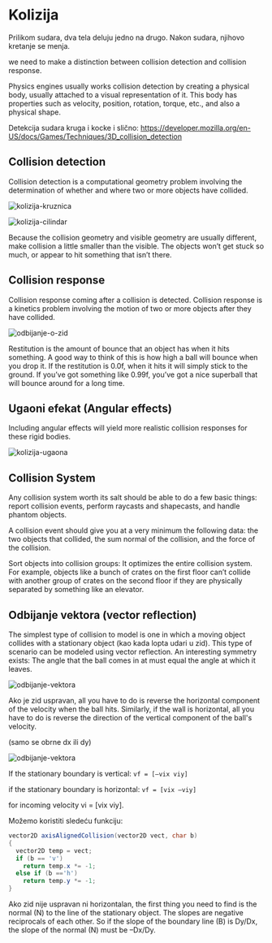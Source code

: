 # Kolizija

Prilikom sudara, dva tela deluju jedno na drugo. Nakon sudara, njihovo kretanje se menja.

we need to make a distinction between collision detection and collision response.

Physics engines usually works collision detection by creating a physical body, usually attached to a visual representation of it. This body has properties such as velocity, position, rotation, torque, etc., and also a physical shape.

Detekcija sudara kruga i kocke i slično:
https://developer.mozilla.org/en-US/docs/Games/Techniques/3D_collision_detection

## Collision detection

Collision detection is a computational geometry problem involving the determination of whether and where two or more objects have collided.

![kolizija-kruznica](slike/kolizija-kruznica.png?row=true)

![kolizija-cilindar](slike/kolizija-cilindar.png?row=true)

Because the collision geometry and visible geometry are usually different, make collision a little smaller than the visible. The objects won’t get stuck so much, or appear to hit something that isn’t there.

## Collision response

Collision response coming after a collision is detected. Collision response is a kinetics problem involving the motion of two or more objects after they have collided.

![odbijanje-o-zid](slike/odbijanje-o-zid.png?row=true)

Restitution is the amount of bounce that an object has when it hits something. A good way to think of this is how high a ball will bounce when you drop it. If the restitution is 0.0f, when it hits it will simply stick to the ground. If you’ve got something like 0.99f, you’ve got a nice superball that will bounce around for a long time.

## Ugaoni efekat (Angular effects)

Including angular effects will yield more realistic collision responses for these rigid bodies.

![kolizija-ugaona](slike/kolizija-ugaona.png?row=true)

## Collision System

Any collision system worth its salt should be able to do a few basic things: report collision events, perform raycasts and shapecasts, and handle phantom objects.

A collision event should give you at a very minimum the following data: the two objects that collided, the sum normal of the collision, and the force of the collision.

Sort objects into collision groups: It optimizes the entire collision system. For example, objects like a bunch of crates on the first floor can’t collide with another group of crates on the second floor if they are physically separated by something like an elevator.

## Odbijanje vektora (vector reflection)

The simplest type of collision to model is one in which a moving object collides with a stationary object (kao kada lopta udari u zid). This type of scenario can be modeled using vector reflection. An interesting symmetry exists: The angle that the ball comes in at must equal the angle at which it leaves.

![odbijanje-vektora](slike/refleksija-vektora.png?row=true)

Ako je zid uspravan, all you have to do is reverse the horizontal component of the velocity when the ball hits. Similarly, if the wall is horizontal, all you have to do is reverse the direction of the vertical component of the ball's velocity.

(samo se obrne dx ili dy)

![odbijanje-vektora](slike/refleksija-vektora2.png?row=true)

If the stationary boundary is vertical: `vf = [–vix viy]`

if the stationary boundary is horizontal: `vf = [vix –viy]`

for incoming velocity vi = [vix viy].

Možemo koristiti sledeću funkciju:

```java
vector2D axisAlignedCollision(vector2D vect, char b)
{
  vector2D temp = vect;
  if (b == 'v')
    return temp.x *= -1;
  else if (b =='h')
    return temp.y *= -1;
}
```

Ako zid nije uspravan ni horizontalan, the first thing you need to find is the normal (N) to the line of the stationary object. The slopes are negative reciprocals of each other. So if the slope of the boundary line (B) is Dy/Dx, the slope of the normal (N) must be –Dx/Dy.
